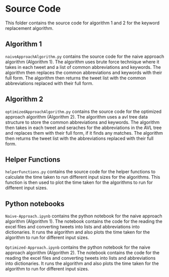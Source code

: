 # Source Code

This folder contains the source code for algorithm 1 and 2 for the keyword replacement algorithm.

## Algorithm 1

`naiveApproachAlgorithm.py` contains the source code for the naive approach algorithm (Algorithm 1). The algorithm uses brute force technique where it takes in each tweet and a list of common abbreviations and keywords. The algorithm then replaces the common abbreviations and keywords with their full form. The algorithm then returns the tweet list with the common abbreviations replaced with their full form.

## Algorithm 2

`optimizedApproachAlgorithm.py` contains the source code for the optimized approach algorithm (Algorithm 2). The algorithm uses a avl tree data structure to store the common abbreviations and keywords. The algorithm then takes in each tweet and seraches for the abbreviations in the AVL tree and replaces them with their full form, if it finds any matches. The algorithm then returns the tweet list with the abbreviations replaced with their full form.

## Helper Functions

`helperFunctions.py` contains the source code for the helper functions to calculate the time taken to run different input sizes for the algorithms. This function is then used to plot the time taken for the algorithms to run for different input sizes.

## Python notebooks

`Naive-Approach.ipynb` contains the python notebook for the naive approach algorithm (Algorithm 1). The notebook contains the code for the reading the excel files and converting tweets into lists and abbreviations into dictionaries. It runs the algorithm and also plots the time taken for the algorithm to run for different input sizes.

`Optimized-Approach.ipynb` contains the python notebook for the naive approach algorithm (Algorithm 2). The notebook contains the code for the reading the excel files and converting tweets into lists and abbreviations into dictionaries. It runs the algorithm and also plots the time taken for the algorithm to run for different input sizes.
